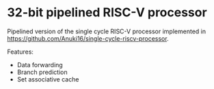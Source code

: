 # 32-bit pipelined RISC-V processor

Pipelined version of the single cycle RISC-V processor implemented in https://github.com/Anuki16/single-cycle-riscv-processor.

Features:
- Data forwarding
- Branch prediction
- Set associative cache


